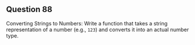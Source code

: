 ## Question 88
Converting Strings to Numbers: Write a function that takes a string representation of a number (e.g., `123`) and converts it into an actual number type.